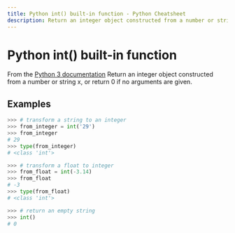 ```yaml
---
title: Python int() built-in function - Python Cheatsheet
description: Return an integer object constructed from a number or string x, or return 0 if no arguments are given.
---
```


# Python int() built-in function

<base-disclaimer>
  <base-disclaimer-title>
    From the <a target="_blank" href="https://docs.python.org/3/library/functions.html#int">Python 3 documentation</a>
  </base-disclaimer-title>
  <base-disclaimer-content>
   Return an integer object constructed from a number or string x, or return 0 if no arguments are given.
  </base-disclaimer-content>
</base-disclaimer>

## Examples

```python
>>> # transform a string to an integer
>>> from_integer = int('29')
>>> from_integer
# 29
>>> type(from_integer)
# <class 'int'>

>>> # transform a float to integer
>>> from_float = int(-3.14)
>>> from_float
# -3
>>> type(from_float)
# <class 'int'>

>>> # return an empty string
>>> int()
# 0
```
